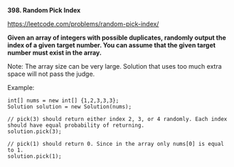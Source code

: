 **398. Random Pick Index**

https://leetcode.com/problems/random-pick-index/


**Given an array of integers with possible duplicates, randomly output the index of a given target number. You can assume that the given target number must exist in the array.**

Note:
The array size can be very large. Solution that uses too much extra space will not pass the judge.

Example:

    int[] nums = new int[] {1,2,3,3,3};
    Solution solution = new Solution(nums);
    
    // pick(3) should return either index 2, 3, or 4 randomly. Each index should have equal probability of returning.
    solution.pick(3);
    
    // pick(1) should return 0. Since in the array only nums[0] is equal to 1.
    solution.pick(1);